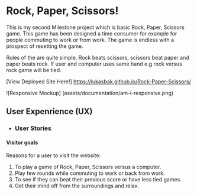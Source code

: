 # Rock, Paper, Scissors!

This is my second Milestone project which is basic Rock, Paper, Scissors game. This game has been designed a time consumer for example for people commuting to work or from work.
The game is endless with a prospect of resetting the game.

Rules of the are quite simple. Rock beats scissors, scissors beat paper and paper beats rock. If user and computer uses same hand e.g rock versus rock game will be tied.

[View Deployed Site Here!] <https://lukasbak.github.io/Rock-Paper-Scissors/>

![Responsive Mockup] (assets/documentation/am-i-responsive.png)

## User Expenrience (UX)

- ### User Stories

#### Visitor goals

Reasons for a user to visit the website:

1. To play a game of Rock, Paper, Scissors versus a computer.
2. Play few rounds while commuting to work or back from work.
3. To see if they can beat their previous score or have less tied games.
4. Get their mind off from the surroundings and relax.


